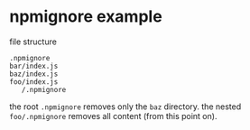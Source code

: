 # npmignore example

file structure
```
.npmignore
bar/index.js
baz/index.js
foo/index.js
   /.npmignore
```

the root `.npmignore` removes only the `baz` directory.
the nested `foo/.npmignore` removes all content (from this point on).
